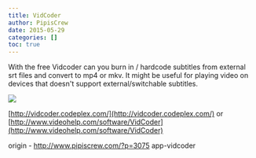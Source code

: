 ```yaml
---
title: VidCoder
author: PipisCrew
date: 2015-05-29
categories: []
toc: true
---
```


With the free Vidcoder can you burn in / hardcode subtitles from external srt files and convert to mp4 or mkv. It might be useful for playing video on devices that doesn't support external/switchable subtitles.

![](https://www.pipiscrew.com/wp-content/uploads/2015/05/vidcoder3.png)

[http://vidcoder.codeplex.com/](http://vidcoder.codeplex.com/)
or
[http://www.videohelp.com/software/VidCoder](http://www.videohelp.com/software/VidCoder)

origin - http://www.pipiscrew.com/?p=3075 app-vidcoder